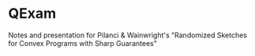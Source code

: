 # QExam
Notes and presentation for Pilanci &amp; Wainwright's "Randomized Sketches for Convex Programs with Sharp Guarantees"

